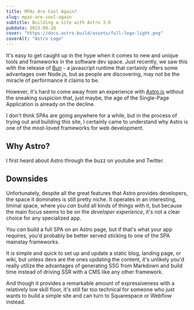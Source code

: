 ```yaml
---
title: MPAs Are Cool Again?
slug: mpas-are-cool-again
subtitle: Building a site with Astro 3.0
pubdate: 2023-09-28
cover: "https://docs.astro.build/assets/full-logo-light.png"
coverAlt: "Astro Logo"
---
```


It's easy to get caught up in the hype when it comes to new and unique tools and frameworks in the software dev space. Just recently, we saw this with the release of [Bun](https://bun.sh/) - a javascript runtime that certainly offers some advantages over Node.js, but as people are discovering, may not be the miracle of performance it claims to be.

However, it's hard to come away from an experience with [Astro.js](http://astro.build) without the sneaking suspicion that, just maybe, the age of the Single-Page Application is already on the decline.

I don't think SPAs are going anywhere for a while, but in the process of trying out and building this site, I certainly came to understand why Astro is one of the most-loved frameworks for web development.

## Why Astro?

I first heard about Astro through the buzz on youtube and Twitter.

## Downsides

Unfortunately, despite all the great features that Astro provides developers, the space it dominates is still pretty niche. It operates in an interesting, liminal space, where you _can_ build all kinds of things with it, but because the main focus seems to be on the _developer experience_, it's not a clear choice for any specialized app.

You _can_ build a full SPA on an Astro page, but if that's what your app requires, you'd probably be better served sticking to one of the SPA mainstay frameworks.

It _is_ simple and quick to set up and update a static blog, landing page, or wiki, but unless devs are the ones updating the content, it's unlikely you'd really utilize the advantages of generating SSG from Markdown and build time instead of driving SSR with a CMS like any other framework.

And though it provides a remarkable amount of expressiveness with a relatively low skill floor, it's still far too technical for someone who just wants to build a simple site and can turn to Squarespace or Webflow instead.
